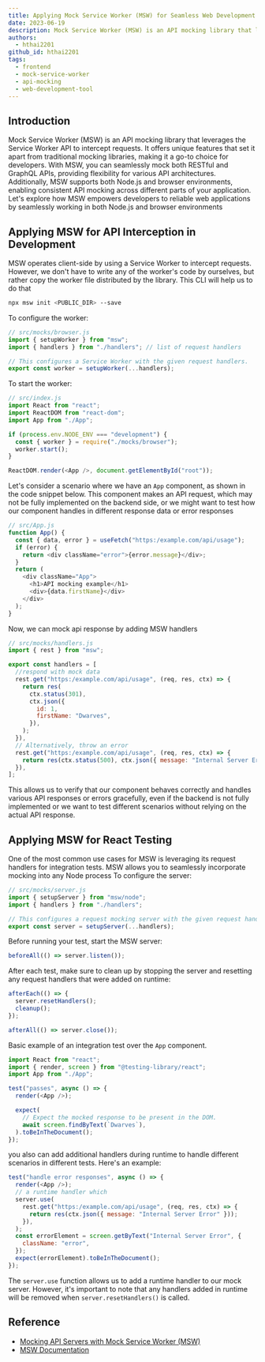 ```yaml
---
title: Applying Mock Service Worker (MSW) for Seamless Web Development
date: 2023-06-19
description: Mock Service Worker (MSW) is an API mocking library that leverages the Service Worker API to intercept requests. It offers unique features that set it apart from traditional mocking libraries, making it a go-to choice for developers. With MSW, you can seamlessly mock both RESTful and GraphQL APIs, providing flexibility for various API architectures. Additionally, MSW supports both Node.js and browser environments, enabling consistent API mocking across different parts of your application.
authors:
  - hthai2201
github_id: hthai2201
tags:
  - frontend
  - mock-service-worker
  - api-mocking
  - web-development-tool
---
```


## Introduction

Mock Service Worker (MSW) is an API mocking library that leverages the Service Worker API to intercept requests. It offers unique features that set it apart from traditional mocking libraries, making it a go-to choice for developers. With MSW, you can seamlessly mock both RESTful and GraphQL APIs, providing flexibility for various API architectures. Additionally, MSW supports both Node.js and browser environments, enabling consistent API mocking across different parts of your application. Let's explore how MSW empowers developers to reliable web applications by seamlessly working in both Node.js and browser environments

## Applying MSW for API Interception in Development

MSW operates client-side by using a Service Worker to intercept requests. However, we don't have to write any of the worker's code by ourselves, but rather copy the worker file distributed by the library. This CLI will help us to do that

```bash
npx msw init <PUBLIC_DIR> --save
```

To configure the worker:

```js
// src/mocks/browser.js
import { setupWorker } from "msw";
import { handlers } from "./handlers"; // list of request handlers

// This configures a Service Worker with the given request handlers.
export const worker = setupWorker(...handlers);
```

To start the worker:

```js
// src/index.js
import React from "react";
import ReactDOM from "react-dom";
import App from "./App";

if (process.env.NODE_ENV === "development") {
  const { worker } = require("./mocks/browser");
  worker.start();
}

ReactDOM.render(<App />, document.getElementById("root"));
```

Let's consider a scenario where we have an `App` component, as shown in the code snippet below. This component makes an API request, which may not be fully implemented on the backend side, or we might want to test how our component handles in different response data or error responses

```js
// src/App.js
function App() {
  const { data, error } = useFetch("https:/example.com/api/usage");
  if (error) {
    return <div className="error">{error.message}</div>;
  }
  return (
    <div className="App">
      <h1>API mocking example</h1>
      <div>{data.firstName}</div>
    </div>
  );
}
```

Now, we can mock api response by adding MSW handlers

```js
// src/mocks/handlers.js
import { rest } from "msw";

export const handlers = [
  //respond with mock data
  rest.get("https:/example.com/api/usage", (req, res, ctx) => {
    return res(
      ctx.status(301),
      ctx.json({
        id: 1,
        firstName: "Dwarves",
      }),
    );
  }),
  // Alternatively, throw an error
  rest.get("https:/example.com/api/usage", (req, res, ctx) => {
    return res(ctx.status(500), ctx.json({ message: "Internal Server Error" }));
  }),
];
```

This allows us to verify that our component behaves correctly and handles various API responses or errors gracefully, even if the backend is not fully implemented or we want to test different scenarios without relying on the actual API response.

## Applying MSW for React Testing

One of the most common use cases for MSW is leveraging its request handlers for integration tests. MSW allows you to seamlessly incorporate mocking into any Node process To configure the server:

```js
// src/mocks/server.js
import { setupServer } from "msw/node";
import { handlers } from "./handlers";

// This configures a request mocking server with the given request handlers.
export const server = setupServer(...handlers);
```

Before running your test, start the MSW server:

```js
beforeAll(() => server.listen());
```

After each test, make sure to clean up by stopping the server and resetting any request handlers that were added on runtime:

```js
afterEach(() => {
  server.resetHandlers();
  cleanup();
});

afterAll(() => server.close());
```

Basic example of an integration test over the `App` component.

```js
import React from "react";
import { render, screen } from "@testing-library/react";
import App from "./App";

test("passes", async () => {
  render(<App />);

  expect(
    // Expect the mocked response to be present in the DOM.
    await screen.findByText(`Dwarves`),
  ).toBeInTheDocument();
});
```

you also can add additional handlers during runtime to handle different scenarios in different tests. Here's an example:

```js
test("handle error responses", async () => {
  render(<App />);
  // a runtime handler which
  server.use(
    rest.get("https:/example.com/api/usage", (req, res, ctx) => {
      return res(ctx.json({ message: "Internal Server Error" }));
    }),
  );
  const errorElement = screen.getByText("Internal Server Error", {
    className: "error",
  });
  expect(errorElement).toBeInTheDocument();
});
```

The `server.use` function allows us to add a runtime handler to our mock server. However, it's important to note that any handlers added in runtime will be removed when `server.resetHandlers()` is called.

## Reference

- [Mocking API Servers with Mock Service Worker (MSW)](https://blog.openreplay.com/mocking-api-servers-with-mock-service-worker-msw/)
- [MSW Documentation](https://mswjs.io/docs/)
